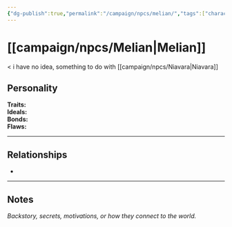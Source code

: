 ```yaml
---
{"dg-publish":true,"permalink":"/campaign/npcs/melian/","tags":["character","npc"]}
---
```


# [[campaign/npcs/Melian\|Melian]]
< i have no idea, something to do with [[campaign/npcs/Niavara\|Niavara]]
## Personality
**Traits:**  
**Ideals:**  
**Bonds:**  
**Flaws:**  

---

## Relationships
- 

---

## Notes
*Backstory, secrets, motivations, or how they connect to the world.*